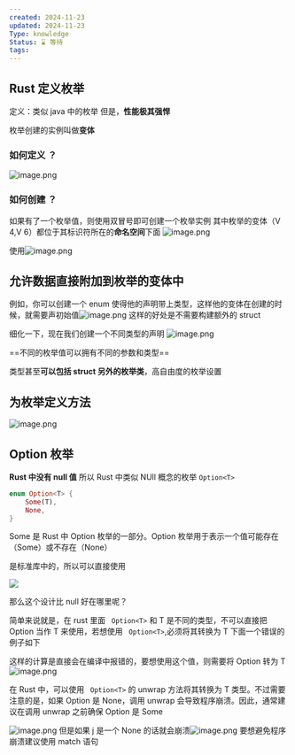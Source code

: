 ```yaml
---
created: 2024-11-23
updated: 2024-11-23
Type: knowledge
Status: ⌛️ 等待
tags:
---
```

## Rust 定义枚举


定义：类似 java 中的枚举
但是，**性能极其强悍**

枚举创建的实例叫做**变体**


### 如何定义 ？
![image.png](https://obsidian-pic-1317906728.cos.ap-nanjing.myqcloud.com/obsidian/20241201012359.png)


### 如何创建 ？
如果有了一个枚举值，则使用双冒号即可创建一个枚举实例
其中枚举的变体（V 4,V 6）都位于其标识符所在的**命名空间**下面
![image.png](https://obsidian-pic-1317906728.cos.ap-nanjing.myqcloud.com/obsidian/20241201012652.png)


使用![image.png](https://obsidian-pic-1317906728.cos.ap-nanjing.myqcloud.com/obsidian/20241201013216.png)

## 允许数据直接附加到枚举的变体中

例如，你可以创建一个 enum 使得他的声明带上类型，这样他的变体在创建的时候，就需要声初始值![image.png](https://obsidian-pic-1317906728.cos.ap-nanjing.myqcloud.com/obsidian/20241201013544.png)
这样的好处是不需要构建额外的 struct


细化一下，现在我们创建一个不同类型的声明
![image.png](https://obsidian-pic-1317906728.cos.ap-nanjing.myqcloud.com/obsidian/20241201013735.png)

==不同的枚举值可以拥有不同的参数和类型==

类型甚至**可以包括 struct 另外的枚举类**，高自由度的枚举设置

## 为枚举定义方法
![image.png](https://obsidian-pic-1317906728.cos.ap-nanjing.myqcloud.com/obsidian/20241201014306.png)


## Option 枚举

**Rust 中没有 null 值**
所以 Rust 中类似 NUll 概念的枚举 `Option<T>` 
```rust
enum Option<T> {  
    Some(T),  
    None,  
}
```
Some 是 Rust 中 Option 枚举的一部分。Option 枚举用于表示一个值可能存在（Some）或不存在（None）


是标准库中的，所以可以直接使用

![](https://obsidian-pic-1317906728.cos.ap-nanjing.myqcloud.com/obsidian/20241203000937.png)


那么这个设计比 null 好在哪里呢？

简单来说就是，在 rust 里面 ` Option<T>` 和 T 是不同的类型，不可以直接把 Option 当作 T 来使用，若想使用 ` Option<T>`,必须将其转换为 T 下面一个错误的例子如下

这样的计算是直接会在编译中报错的，要想使用这个值，则需要将 Option 转为 T
![image.png](https://obsidian-pic-1317906728.cos.ap-nanjing.myqcloud.com/obsidian/20241203001630.png)


在 Rust 中，可以使用 ` Option<T>` 的 unwrap 方法将其转换为 T 类型。不过需要注意的是，如果 Option 是 None，调用 unwrap 会导致程序崩溃。因此，通常建议在调用 unwrap 之前确保 Option 是 Some

![image.png](https://obsidian-pic-1317906728.cos.ap-nanjing.myqcloud.com/obsidian/20241203002151.png)
 但是如果 j 是一个 None 的话就会崩溃![image.png](https://obsidian-pic-1317906728.cos.ap-nanjing.myqcloud.com/obsidian/20241203002312.png)
  要想避免程序崩溃建议使用 match 语句